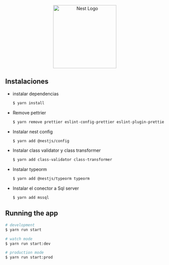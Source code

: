 <p align="center">
  <a href="http://nestjs.com/" target="blank"><img src="https://nestjs.com/img/logo-small.svg" width="200" alt="Nest Logo" /></a>
</p>


## Instalaciones

* instalar dependencias
  ```bash
  $ yarn install
  ```

* Remove pettrier
  ```bash
  $ yarn remove prettier eslint-config-prettier eslint-plugin-prettier
  ```

* Instalar nest config
  ```bash
  $ yarn add @nestjs/config
  ```

* Instalar class validator y class transformer
  ```bash
  $ yarn add class-validator class-transformer
  ```

* Instalar typeorm
  ```bash
  $ yarn add @nestjs/typeorm typeorm
  ```

* Instalar el conector a Sql server
  ```bash
  $ yarn add mssql
  ```




## Running the app

```bash
# development
$ yarn run start

# watch mode
$ yarn run start:dev

# production mode
$ yarn run start:prod
```



